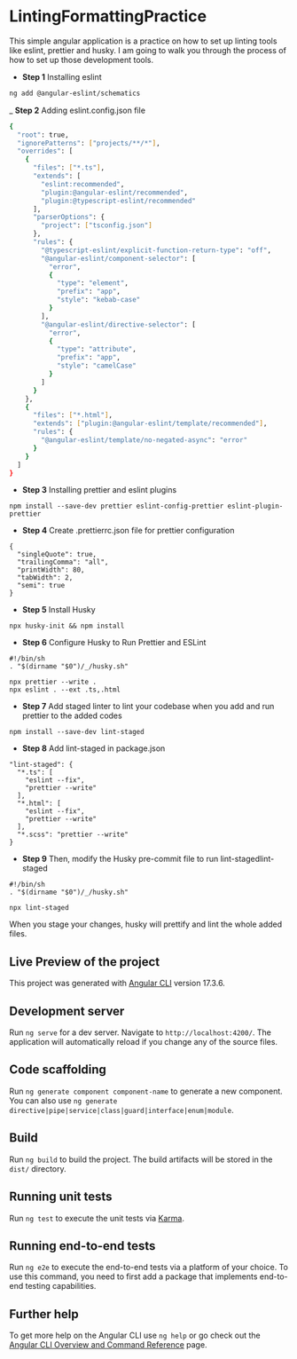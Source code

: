 # LintingFormattingPractice

This simple angular application is a practice on how to set up linting tools like eslint, prettier and husky.
I am going to walk you through the process of how to set up those development tools.

- **Step 1** Installing eslint

```bash
ng add @angular-eslint/schematics

```

\_ **Step 2** Adding eslint.config.json file

```bash
{
  "root": true,
  "ignorePatterns": ["projects/**/*"],
  "overrides": [
    {
      "files": ["*.ts"],
      "extends": [
        "eslint:recommended",
        "plugin:@angular-eslint/recommended",
        "plugin:@typescript-eslint/recommended"
      ],
      "parserOptions": {
        "project": ["tsconfig.json"]
      },
      "rules": {
        "@typescript-eslint/explicit-function-return-type": "off",
        "@angular-eslint/component-selector": [
          "error",
          {
            "type": "element",
            "prefix": "app",
            "style": "kebab-case"
          }
        ],
        "@angular-eslint/directive-selector": [
          "error",
          {
            "type": "attribute",
            "prefix": "app",
            "style": "camelCase"
          }
        ]
      }
    },
    {
      "files": ["*.html"],
      "extends": ["plugin:@angular-eslint/template/recommended"],
      "rules": {
        "@angular-eslint/template/no-negated-async": "error"
      }
    }
  ]
}
```

- **Step 3** Installing prettier and eslint plugins

```base
npm install --save-dev prettier eslint-config-prettier eslint-plugin-prettier

```

- **Step 4** Create .prettierrc.json file for prettier configuration

```base
{
  "singleQuote": true,
  "trailingComma": "all",
  "printWidth": 80,
  "tabWidth": 2,
  "semi": true
}
```

- **Step 5** Install Husky

```base
npx husky-init && npm install
```

- **Step 6** Configure Husky to Run Prettier and ESLint

```base
#!/bin/sh
. "$(dirname "$0")/_/husky.sh"

npx prettier --write .
npx eslint . --ext .ts,.html
```

- **Step 7** Add staged linter to lint your codebase when you add and run prettier to the added codes

```base
npm install --save-dev lint-staged
```

- **Step 8** Add lint-staged in package.json

```base
"lint-staged": {
  "*.ts": [
    "eslint --fix",
    "prettier --write"
  ],
  "*.html": [
    "eslint --fix",
    "prettier --write"
  ],
  "*.scss": "prettier --write"
}

```

- **Step 9** Then, modify the Husky pre-commit file to run lint-stagedlint-staged

```base
#!/bin/sh
. "$(dirname "$0")/_/husky.sh"

npx lint-staged
```

When you stage your changes, husky will prettify and lint the whole added files.

## Live Preview of the project

This project was generated with [Angular CLI](https://github.com/angular/angular-cli) version 17.3.6.

## Development server

Run `ng serve` for a dev server. Navigate to `http://localhost:4200/`. The application will automatically reload if you change any of the source files.

## Code scaffolding

Run `ng generate component component-name` to generate a new component. You can also use `ng generate directive|pipe|service|class|guard|interface|enum|module`.

## Build

Run `ng build` to build the project. The build artifacts will be stored in the `dist/` directory.

## Running unit tests

Run `ng test` to execute the unit tests via [Karma](https://karma-runner.github.io).

## Running end-to-end tests

Run `ng e2e` to execute the end-to-end tests via a platform of your choice. To use this command, you need to first add a package that implements end-to-end testing capabilities.

## Further help

To get more help on the Angular CLI use `ng help` or go check out the [Angular CLI Overview and Command Reference](https://angular.io/cli) page.
